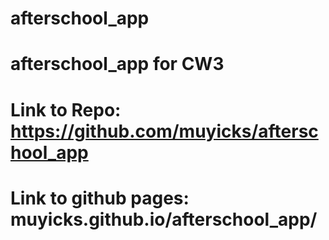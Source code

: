 # afterschool_app
# afterschool_app for CW3 
# Link to Repo: https://github.com/muyicks/afterschool_app
# Link to github pages: muyicks.github.io/afterschool_app/

 
